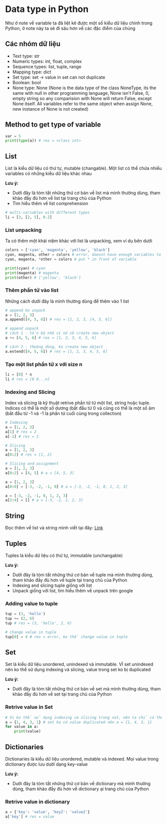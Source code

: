 # Data type in Python
Như ở note về variable ta đã liệt kê được một số kiểu dữ liệu chính trong Python, ở note này ta sẽ đi sâu hơn về các đặc điểm của chúng 

## Các nhóm dữ liệu
+ Text type: str
+ Numeric types: int, float, complex
+ Sequence types: list, tuple, range
+ Mapping type: dict
+ Set type: set → value in set can not duplicate
+ Boolean: bool
+ None type: None (None is the data type of the class NoneType, its the same with null in other programming language, None isn't False, 0, empty string so any comparision with None will return False, except None itself. All variables refer to the same object when assign None, new instance of None is not created)

## Method to get type of variable
```python
var = 5
print(type(a)) # res = <class int>
```

## List
List là kiểu dữ liệu có thứ tự, mutable (changable). Một list có thể chứa nhiều variables có những kiểu dữ liệu khác nhau 

**Lưu ý:** 
+ Dưới đây là tóm tắt những thứ cơ bản về list mà mình thường dùng,  tham khảo đầy đủ hơn về list tại trang chủ của Python
+ Tìm hiểu thêm về list comprehension

```python
# multi-variables with different types
li = [3, [2, 5], 0.2]
```
### List unpacking
Ta có thêm một khái niệm khác với list là unpacking, xem ví dụ bên dưới
```python
colors = ['cyan', 'magenta', 'yellow', 'black']
cyan, magenta, other = colors # error, doesnt have enough variables to unpack
cyan, magenta, *other = colors # put * in front of variable

print(cyan) # cyan
print(magenta) # magenta
print(other) # ['yellow', 'black']
```
### Thêm phần tử vào list
Những cách dưới đây là mình thường dùng để thêm vào 1 list 
```python
# append ko unpack
a = [1, 2, 3]
a.append([4, 5, 6]) # res = [1, 2, 3, [4, 5, 6]]

# append unpack
# cách 1 - tốn bộ nhớ vì nó sẽ create new object 
a += [4, 5, 6] # res = [1, 2, 3, 4, 5, 6]

# cách 2 - thường dùng, ko create new object
a.extend([4, 5, 6]) # res = [1, 2, 3, 4, 5, 6]
```

### Tạo một list phần tử x với size n 
```python
li = [0] * n
li # res = [0 0...n]
```

### Indexing and Slicing
Index và slicing là kỹ thuật retrive phần tử từ một list, string hoặc tuple.  Indices có thể là một số dương (bắt đầu từ 0 và cũng có thể là một số âm  (bắt đầu từ -1 và  -1 là phần tử cuối cùng trong collection)

```python
# Indexing
a = [1, 2, 3]
a[1] # res = 2
a[-1] # res = 3

# Slicing
a = [1, 2, 3]
a[0:2] # res = [1, 2]

# Slicing and assignment
a = [1, 2, 3]
a[0:2] = [4, 5] # a = [4, 5, 3]

a = [1, 2, 3]
a[0:0] = [-3, -2, -1, 0] # a = [-3, -2, -1, 0, 1, 2, 3]

a = [-3, -2, -1, 0, 1, 2, 3]
a[2:4] = [] # a = [-3, -2, 1, 2, 3]
```

## String
Đọc thêm về list và string mình viết tại đây: [Link](https://github.com/nghoanglong/DataStructures-Algorithms-CheatSheet/tree/master/02%20DYNAMIC%20ARRAYS%20AND%20STRING)

## Tuples
Tuples là kiểu dữ liệu có thứ tự, immutable (unchangable)

**Lưu ý:** 
+ Dưới đây là tóm tắt những thứ cơ bản về tuple mà mình thường dùng,  tham khảo đầy đủ hơn về tuple tại trang chủ của Python
+ Indexing and slicing tuple giống với list
+ Unpack giống với list, tìm hiểu thêm về unpack trên google  

### Adding value to tuple
```python
tup = (3, 'hello')
tup += (2, 6)
tup # res = (3, 'hello', 2, 6)

# change value in tuple
tup[0] = 4 # res = error, ko thể change value in tuple
```

## Set
Set là kiểu dữ liệu unordered, unindexed và immutable. VÌ set unindexed nên ko thể sử dụng indexing và slicing, value trong set ko bị duplicated

**Lưu ý:** 
+ Dưới đây là tóm tắt những thứ cơ bản về set mà mình thường dùng,  tham khảo đầy đủ hơn về  set tại trang chủ của Python

### Retrive value in Set
```python
# Vì ko thể sử dụng indexing và slicing trong set, nên ta chỉ có thể dùng loop để lấy phần tử
a = {1, 4, 3, 1} # set ko có value duplicated nên a = {1, 4, 3, 1}
for value in a:
    print(value)
```

## Dictionaries
Dictionaries là kiểu dữ liệu unordered, mutable và indexed. Mọi value trong dictionary được lưu dưới dạng key-value

**Lưu ý:** 
+ Dưới đây là tóm tắt những thứ cơ bản về dictionary mà mình thường dùng,  tham khảo đầy đủ hơn về dictionary ại trang chủ của Python

### Retrive value in dictionary
```python
a = {'key': 'value', 'key2': 'value2'}
a['key'] # res = value
```
